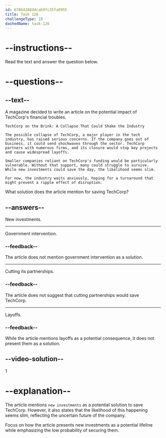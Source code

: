 ```yaml
---
id: 67864288ddcab97c35fa8955
title: Task 126
challengeType: 19
dashedName: task-126
---
```


<!-- READING -->

# --instructions--

Read the text and answer the question below.

# --questions--

## --text--

A magazine decided to write an article on the potential impact of TechCorp's financial troubles.  

`TechCorp on the Brink: A Collapse That Could Shake the Industry`

`The possible collapse of TechCorp, a major player in the tech industry, has raised serious concerns. If the company goes out of business, it could send shockwaves through the sector. TechCorp partners with numerous firms, and its closure would stop key projects and cause widespread layoffs.`

`Smaller companies reliant on TechCorp's funding would be particularly vulnerable. Without that support, many could struggle to survive. While new investments could save the day, the likelihood seems slim.`

`For now, the industry waits anxiously, hoping for a turnaround that might prevent a ripple effect of disruption.`

What solution does the article mention for saving TechCorp?

## --answers--

New investments.

---

Government intervention.

### --feedback--

The article does not mention government intervention as a solution.

---

Cutting its partnerships.

### --feedback--

The article does not suggest that cutting partnerships would save TechCorp.

---

Layoffs.

### --feedback--

While the article mentions layoffs as a potential consequence, it does not present them as a solution.

## --video-solution--

1

# --explanation--

The article mentions `new investments` as a potential solution to save TechCorp. However, it also states that the likelihood of this happening seems slim, reflecting the uncertain future of the company.

Focus on how the article presents new investments as a potential lifeline while emphasizing the low probability of securing them.
